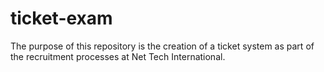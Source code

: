 # ticket-exam
 The purpose of this repository is the creation of a ticket system as part of the recruitment processes at Net Tech International.

